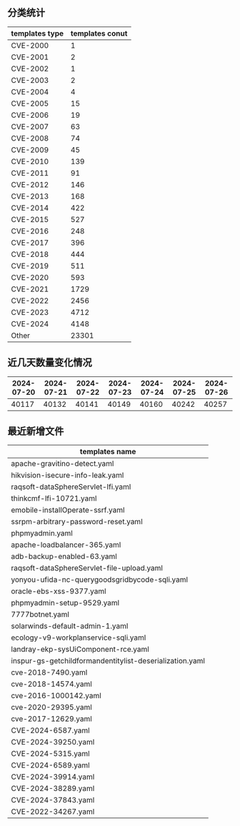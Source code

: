## 分类统计
| templates type | templates conut | 
| --- | --- |
| CVE-2000 | 1 |
| CVE-2001 | 2 |
| CVE-2002 | 1 |
| CVE-2003 | 2 |
| CVE-2004 | 4 |
| CVE-2005 | 15 |
| CVE-2006 | 19 |
| CVE-2007 | 63 |
| CVE-2008 | 74 |
| CVE-2009 | 45 |
| CVE-2010 | 139 |
| CVE-2011 | 91 |
| CVE-2012 | 146 |
| CVE-2013 | 168 |
| CVE-2014 | 422 |
| CVE-2015 | 527 |
| CVE-2016 | 248 |
| CVE-2017 | 396 |
| CVE-2018 | 444 |
| CVE-2019 | 511 |
| CVE-2020 | 593 |
| CVE-2021 | 1729 |
| CVE-2022 | 2456 |
| CVE-2023 | 4712 |
| CVE-2024 | 4148 |
| Other | 23301 |
## 近几天数量变化情况
|2024-07-20 | 2024-07-21 | 2024-07-22 | 2024-07-23 | 2024-07-24 | 2024-07-25 | 2024-07-26|
|--- | ------ | ------ | ------ | ------ | ------ | ---|
|40117 | 40132 | 40141 | 40149 | 40160 | 40242 | 40257|
## 最近新增文件
| templates name | 
| --- |
| apache-gravitino-detect.yaml |
| hikvision-isecure-info-leak.yaml |
| raqsoft-dataSphereServlet-lfi.yaml |
| thinkcmf-lfi-10721.yaml |
| emobile-installOperate-ssrf.yaml |
| ssrpm-arbitrary-password-reset.yaml |
| phpmyadmin.yaml |
| apache-loadbalancer-365.yaml |
| adb-backup-enabled-63.yaml |
| raqsoft-dataSphereServlet-file-upload.yaml |
| yonyou-ufida-nc-querygoodsgridbycode-sqli.yaml |
| oracle-ebs-xss-9377.yaml |
| phpmyadmin-setup-9529.yaml |
| 7777botnet.yaml |
| solarwinds-default-admin-1.yaml |
| ecology-v9-workplanservice-sqli.yaml |
| landray-ekp-sysUiComponent-rce.yaml |
| inspur-gs-getchildformandentitylist-deserialization.yaml |
| cve-2018-7490.yaml |
| cve-2018-14574.yaml |
| cve-2016-1000142.yaml |
| cve-2020-29395.yaml |
| cve-2017-12629.yaml |
| CVE-2024-6587.yaml |
| CVE-2024-39250.yaml |
| CVE-2024-5315.yaml |
| CVE-2024-6589.yaml |
| CVE-2024-39914.yaml |
| CVE-2024-38289.yaml |
| CVE-2024-37843.yaml |
| CVE-2022-34267.yaml |
